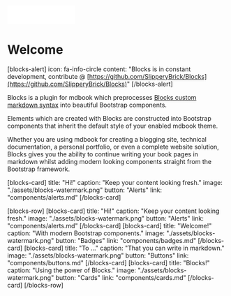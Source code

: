 ![Blocks logo](./assets/blocks-logo.png)

# Welcome

[blocks-alert]
icon: fa-info-circle
content: "Blocks is in constant development, contribute @ [https://github.com/SlipperyBrick/Blocks](https://github.com/SlipperyBrick/Blocks)"
[/blocks-alert]

Blocks is a plugin for mdbook which preprocesses [Blocks custom markdown syntax](reference-guide/blocks-markdown.md) into beautiful Bootstrap components.

Elements which are created with Blocks are constructed into Bootstrap components that inherit the default style of your enabled mdbook theme.

Whether you are using mdbook for creating a blogging site, technical documentation, a personal portfolio, or even a complete website solution, Blocks gives you the ability to continue writing your book pages in markdown whilst adding modern looking components straight from the Bootstrap framework.

[blocks-card]
title: "Hi!"
caption: "Keep your content looking fresh."
image: "./assets/blocks-watermark.png"
button: "Alerts"
link: "components/alerts.md"
[/blocks-card]

[blocks-row]
[blocks-card]
title: "Hi!"
caption: "Keep your content looking fresh."
image: "./assets/blocks-watermark.png"
button: "Alerts"
link: "components/alerts.md"
[/blocks-card]
[blocks-card]
title: "Welcome!"
caption: "With modern Bootstrap components."
image: "./assets/blocks-watermark.png"
button: "Badges"
link: "components/badges.md"
[/blocks-card]
[blocks-card]
title: "To ..."
caption: "That you can write in markdown."
image: "./assets/blocks-watermark.png"
button: "Buttons"
link: "components/buttons.md"
[/blocks-card]
[blocks-card]
title: "Blocks!"
caption: "Using the power of Blocks."
image: "./assets/blocks-watermark.png"
button: "Cards"
link: "components/cards.md"
[/blocks-card]
[/blocks-row]
